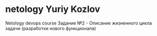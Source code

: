 # netology Yuriy Kozlov
Netology devops course
Задание №2 - Описание жизненного цикла задачи (разработки нового функционала)
